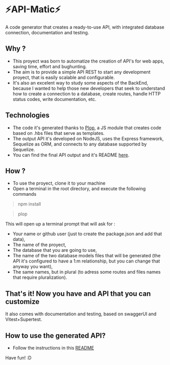 # :zap:API-Matic:zap:

A code generator that creates a ready-to-use API, with integrated database connection, documentation and testing.

## Why ?
- This proyect was born to automatize the creation of API's for web apps, saving time, effort and bughunting.
- The aim is to provide a simple API REST to start any development proyect, that is easily scalable and configurable. 
- It's also an excelent way to study some aspects of the BackEnd, because I wanted to help those new developers that seek to understand how to create a connection to a database, create routes, handle HTTP status codes, write documentation, etc.

## Technologies
- The code it's generated thanks to [Plop](https://plopjs.com/), a JS module that creates code based on .hbs files that serve as templates.
- The output API it's developed on NodeJS, uses the Express framework, Sequelize as ORM, and connects to any database supported by Sequelize.
- You can find the final API output and it's README [here](https://github.com/Juancho997/api_template).

## How ?
- To use the proyect, clone it to your machine
- Open a terminal in the root directory, and execute the following commands

> npm install

> plop

This will open up a terminal prompt that will ask for :
- Your name or github user (just to create the package.json and add that data),
- The name of the proyect,
- The database that you are going to use,
- The name of the two database models files that will be generated (the API it's configured to have a 1:m relationship, but you can change that anyway you want),
- The same names, but in plural (to adress some routes and files names that require pluralization).

## That's it! Now you have and API that you can customize
It also comes with documentation and testing, based on swaggerUI and Vitest+Supertest.

## How to use the generated API?

- Follow the instructions in this [README](https://github.com/Juancho997/api_template/blob/master/README.md)


Have fun! :D
